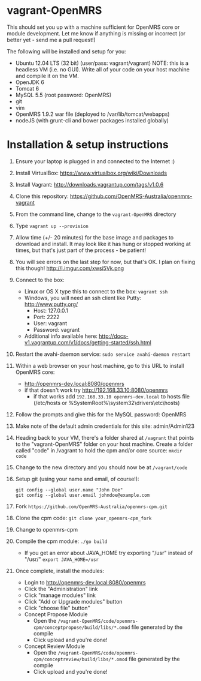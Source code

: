 vagrant-OpenMRS
===============
This should set you up with a machine sufficient for OpenMRS core or module development.  Let me know if anything is missing or incorrect (or better yet - send me a pull request!)

The following will be installed and setup for you:

- Ubuntu 12.04 LTS (32 bit) (user/pass: vagrant/vagrant)    NOTE: this is a headless VM (i.e. no GUI).  Write all of your code on your host machine and compile it on the VM.
- OpenJDK 6
- Tomcat 6
- MySQL 5.5 (root password: OpenMRS)
- git
- vim
- OpenMRS 1.9.2 war file (deployed to /var/lib/tomcat/webapps)
- nodeJS (with grunt-cli and bower packages installed globally)

Installation & setup instructions
=================================
1. Ensure your laptop is plugged in and connected to the Internet  :)
2. Install VirtualBox: https://www.virtualbox.org/wiki/Downloads
3. Install Vagrant: http://downloads.vagrantup.com/tags/v1.0.6
4. Clone this repository: https://github.com/OpenMRS-Australia/openmrs-vagrant
5. From the command line, change to the ```vagrant-OpenMRS``` directory
6. Type ```vagrant up --provision```
7. Allow time (+/- 20 minutes) for the base image and packages to download and install.  It may look like it has hung or stopped working at times, but that's just part of the process - be patient!    
8. You will see errors on the last step for now, but that's OK. I plan on fixing this though! http://i.imgur.com/xwsi5Vk.png
9. Connect to the box:
    - Linux or OS X type this to connect to the box: ```vagrant ssh```
    - Windows, you will need an ssh client like Putty: http://www.putty.org/
       - Host: 127.0.0.1
       - Port: 2222 
       - User: vagrant
       - Password: vagrant
    - Additional info available here: http://docs-v1.vagrantup.com/v1/docs/getting-started/ssh.html
10. Restart the avahi-daemon service: ```sudo service avahi-daemon restart```
11. Within a web browser on your host machine, go to this URL to install OpenMRS core: 
    - http://openmrs-dev.local:8080/openmrs
    - if that doesn't work try http://192.168.33.10:8080/openmrs
       - if that works add ```192.168.33.10 openmrs-dev.local``` to hosts file (/etc/hosts or %SystemRoot%\system32\drivers\etc\hosts)
12. Follow the prompts and give this for the MySQL password: OpenMRS
13. Make note of the default admin credentials for this site: admin/Admin123
14. Heading back to your VM, there's a folder shared at ```/vagrant``` that points to the "vagrant-OpenMRS" folder on your host machine.  Create a folder called "code" in /vagrant to hold the cpm and/or core source:  ```mkdir code```
15. Change to the new directory and you should now be at ```/vagrant/code```
16. Setup git (using your name and email, of course!):

        git config --global user.name "John Doe"
        git config --global user.email johndoe@example.com

17. Fork ```https://github.com/OpenMRS-Australia/openmrs-cpm.git```
17. Clone the cpm code: ```git clone your_openmrs-cpm_fork```
18. Change to openmrs-cpm
19. Compile the cpm module: ```./go build```
    - If you get an error about JAVA_HOME try exporting "/usr" instead of "/usr/" ```export JAVA_HOME=/usr```
20. Once complete, install the modules:
      - Login to http://openmrs-dev.local:8080/openmrs
      - Click the "Administration" link
      - Click "manage modules" link
      - Click "Add or Upgrade modules" button
      - Click "choose file" button"
      - Concept Propose Module
         - Open the ```/vagrant-OpenMRS/code/openmrs-cpm/conceptpropose/build/libs/*.omod``` file generated by the compile
         - Click upload and you're done!
      - Concept Review Module
         - Open the ```/vagrant-OpenMRS/code/openmrs-cpm/conceptreview/build/libs/*.omod``` file generated by the compile
         - Click upload and you're done!
         
